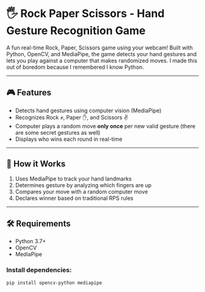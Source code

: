# 🖐️ Rock Paper Scissors - Hand Gesture Recognition Game

A fun real-time Rock, Paper, Scissors game using your webcam! Built with Python, OpenCV, and MediaPipe, the game detects your hand gestures and lets you play against a computer that makes randomized moves. I made this out of boredom because I remembered I know Python.

---

## 🎮 Features

- Detects hand gestures using computer vision (MediaPipe)
- Recognizes Rock ✊, Paper ✋, and Scissors ✌️
- Computer plays a random move **only once** per new valid gesture (there are some secret gestures as well)
- Displays who wins each round in real-time

---

## 🧠 How it Works

1. Uses MediaPipe to track your hand landmarks
2. Determines gesture by analyzing which fingers are up
3. Compares your move with a random computer move
4. Declares winner based on traditional RPS rules

---

## 🛠️ Requirements

- Python 3.7+
- OpenCV
- MediaPipe

### Install dependencies:
```bash
pip install opencv-python mediapipe
